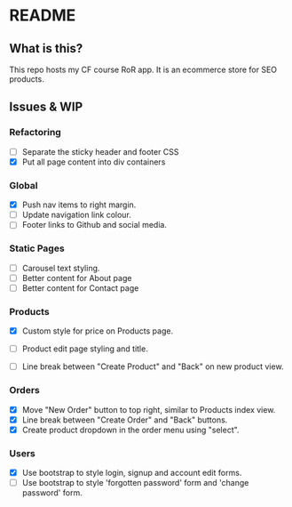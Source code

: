 # README

## What is this?

This repo hosts my CF course RoR app. It is an ecommerce store for SEO products.

## Issues & WIP

### Refactoring

- [ ] Separate the sticky header and footer CSS
- [x] Put all page content into div containers

### Global

- [x] Push nav items to right margin.
- [ ] Update navigation link colour.
- [ ] Footer links to Github and social media.

### Static Pages

- [ ] Carousel text styling.
- [ ] Better content for About page
- [ ] Better content for Contact page

### Products

- [x] Custom style for price on Products page.
- [ ] Product edit page styling and title.
- [ ] Line break between "Create Product" and "Back" on new product view.


### Orders

- [x] Move "New Order" button to top right, similar to Products index view.
- [x] Line break between "Create Order" and "Back" buttons.
- [x] Create product dropdown in the order menu using "select".

### Users

- [x] Use bootstrap to style login, signup and account edit forms.
- [ ] Use bootstrap to style 'forgotten password' form and 'change password' form.